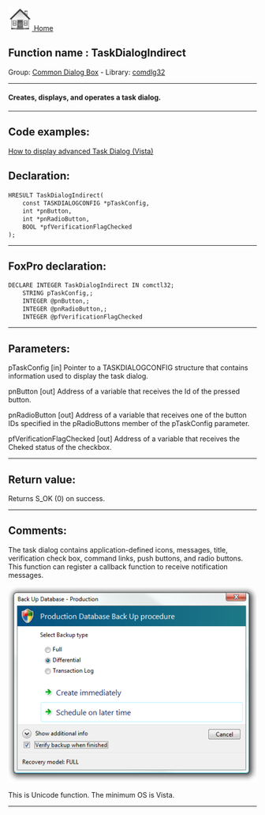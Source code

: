 [<img src="../../images/home.png"> Home ](https://github.com/VFPX/Win32API)  

## Function name : TaskDialogIndirect
Group: [Common Dialog Box](../../functions_group.md#Common_Dialog_Box)  -  Library: [comdlg32](../../Libraries.md#comdlg32)  
***  


#### Creates, displays, and operates a task dialog.
***  


## Code examples:
[How to display advanced Task Dialog (Vista)](../../samples/sample_558.md)  

## Declaration:
```foxpro  
HRESULT TaskDialogIndirect(
	const TASKDIALOGCONFIG *pTaskConfig,
	int *pnButton,
	int *pnRadioButton,
	BOOL *pfVerificationFlagChecked
);  
```  
***  


## FoxPro declaration:
```foxpro  
DECLARE INTEGER TaskDialogIndirect IN comctl32;
	STRING pTaskConfig,;
	INTEGER @pnButton,;
	INTEGER @pnRadioButton,;
	INTEGER @pfVerificationFlagChecked  
```  
***  


## Parameters:
pTaskConfig
[in] Pointer to a TASKDIALOGCONFIG structure that contains information used to display the task dialog.

pnButton
[out] 
Address of a variable that receives the Id of the pressed button.

pnRadioButton
[out] Address of a variable that receives one of the button IDs specified in the pRadioButtons member of the pTaskConfig parameter.

pfVerificationFlagChecked
[out] 
Address of a variable that receives the Cheked status of the checkbox.  
***  


## Return value:
Returns S_OK (0) on success.  
***  


## Comments:
The task dialog contains application-defined icons, messages, title, verification check box, command links, push buttons, and radio buttons. This function can register a callback function to receive notification messages.  
  
<img src="images/taskdlgindirect_sample.png">  
  
This is Unicode function. The minimum OS is Vista.  
  
***  

